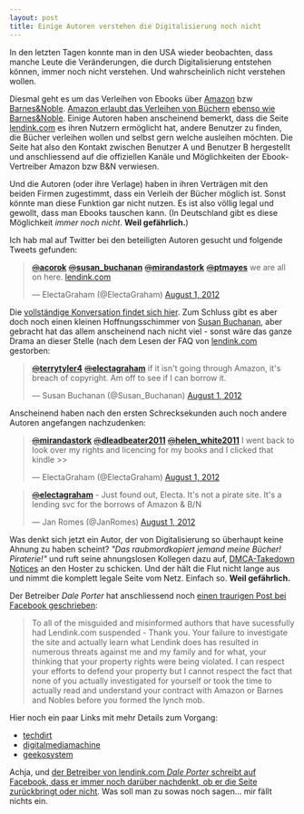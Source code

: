 ```yaml
---
layout: post
title: Einige Autoren verstehen die Digitalisierung noch nicht
---
```


In den letzten Tagen konnte man in den USA wieder beobachten, dass manche Leute die Veränderungen, die durch Digitalisierung entstehen können, immer noch nicht verstehen. Und wahrscheinlich nicht verstehen wollen.

Diesmal geht es um das Verleihen von Ebooks über [Amazon][6] bzw [Barnes&Noble][3]. [Amazon erlaubt das Verleihen von Büchern][5] [ebenso wie Barnes&Noble][4]. Einige Autoren haben anscheinend bemerkt, dass die Seite [lendink.com][7] es ihren Nutzern ermöglicht hat, andere Benutzer zu finden, die Bücher verleihen wollen und selbst gern welche ausleihen möchten. Die Seite hat also den Kontakt zwischen Benutzer A und Benutzer B hergestellt und anschliessend auf die offiziellen Kanäle und Möglichkeiten der Ebook-Vertreiber Amazon bzw B&N verwiesen.

Und die Autoren (oder ihre Verlage) haben in ihren Verträgen mit den beiden Firmen zugestimmt, dass ein Verleih der Bücher möglich ist. Sonst könnte man diese Funktion gar nicht nutzen. Es ist also völlig legal und gewollt, dass man Ebooks tauschen kann. (In Deutschland gibt es diese Möglichkeit *immer noch nicht*. **Weil gefährlich.**)

Ich hab mal auf Twitter bei den beteiligten Autoren gesucht und folgende Tweets gefunden:

<blockquote class="twitter-tweet" lang="de"><p><a href="https://twitter.com/acorok"><s>@</s><b>acorok</b></a> <a href="https://twitter.com/susan_buchanan"><s>@</s><b>susan_buchanan</b></a> <a href="https://twitter.com/mirandastork"><s>@</s><b>mirandastork</b></a> <a href="https://twitter.com/ptmayes"><s>@</s><b>ptmayes</b></a> we are all on here. <a href="http://t.co/T1H5Rn23" title="http://www.lendink.com/">lendink.com</a></p>&mdash; ElectaGraham (@ElectaGraham) <a href="https://twitter.com/ElectaGraham/status/230598336007262208" data-datetime="2012-08-01T09:38:22+00:00">August 1, 2012</a></blockquote>
<script src="//platform.twitter.com/widgets.js" charset="utf-8"></script>

Die [vollständige Konversation findet sich hier][11]. Zum Schluss gibt es aber doch noch einen kleinen Hoffnungsschimmer von [Susan Buchanan][12], aber gebracht hat das allem anscheinend nach nicht viel - sonst wäre das ganze Drama an dieser Stelle (nach dem Lesen der FAQ von [lendink.com][7] gestorben:

<blockquote class="twitter-tweet" data-in-reply-to="230602508865794048" lang="de"><p><a href="https://twitter.com/terrytyler4"><s>@</s><b>terrytyler4</b></a> <a href="https://twitter.com/electagraham"><s>@</s><b>electagraham</b></a> if it isn't going through Amazon, it's breach of copyright. Am off to see if I can borrow it.</p>&mdash; Susan Buchanan (@Susan_Buchanan) <a href="https://twitter.com/Susan_Buchanan/status/230602746892521472" data-datetime="2012-08-01T09:55:53+00:00">August 1, 2012</a></blockquote>
<script src="//platform.twitter.com/widgets.js" charset="utf-8"></script>

Anscheinend haben nach den ersten Schrecksekunden auch noch andere Autoren angefangen nachzudenken:

<blockquote class="twitter-tweet" data-in-reply-to="230670655392206850" lang="de"><p><a href="https://twitter.com/mirandastork"><s>@</s><b>mirandastork</b></a> <a href="https://twitter.com/dleadbeater2011"><s>@</s><b>dleadbeater2011</b></a> <a href="https://twitter.com/helen_white2011"><s>@</s><b>helen_white2011</b></a> I went back to look over my rights and licencing for my books and I clicked that kindle &gt;&gt;</p>&mdash; ElectaGraham (@ElectaGraham) <a href="https://twitter.com/ElectaGraham/status/230733014131421186" data-datetime="2012-08-01T18:33:32+00:00">August 1, 2012</a></blockquote>
<script src="//platform.twitter.com/widgets.js" charset="utf-8"></script>

<blockquote class="twitter-tweet" data-in-reply-to="230693610696359936" lang="de"><p><a href="https://twitter.com/electagraham"><s>@</s><b>electagraham</b></a> - Just found out, Electa. It's not a pirate site. It's a lending svc for the borrows of Amazon &amp; B/N</p>&mdash; Jan Romes (@JanRomes) <a href="https://twitter.com/JanRomes/status/230701365217857536" data-datetime="2012-08-01T16:27:46+00:00">August 1, 2012</a></blockquote>
<script src="//platform.twitter.com/widgets.js" charset="utf-8"></script>

Was denkt sich jetzt ein Autor, der von Digitalisierung so überhaupt keine Ahnung zu haben scheint? *"Das raubmordkopiert jemand meine Bücher! Piraterie!"* und ruft seine ahnungslosen Kollegen dazu auf, [DMCA-Takedown Notices][8] an den Hoster zu schicken. Und der hält die Flut nicht lange aus und nimmt die komplett legale Seite vom Netz. Einfach so. **Weil gefährlich.**

Der Betreiber *Dale Porter* hat anschliessend noch [einen traurigen Post bei Facebook geschrieben][10]:

>To all of the misguided and misinformed authors that have sucessfully had Lendink.com
> suspended - Thank you. Your failure to investigate the site and actually learn what Lendink
>does has resulted in numerous threats against me and my family and for what, your thinking
>that your property rights were being violated. I can respect your efforts to defend your property
>but I cannot respect the fact that none of you actually investigated for yourself or took the time
>to actually read and understand your contract with Amazon or Barnes and Nobles before you
>formed the lynch mob.

Hier noch ein paar Links mit mehr Details zum Vorgang:

* [techdirt][0]
* [digitalmediamachine][1]
* [geekosystem][2]

Achja, und [der Betreiber von lendink.com *Dale Porter* schreibt auf Facebook, dass er immer noch darüber nachdenkt, ob er die Seite zurückbringt oder nicht][9]. Was soll man zu sowas noch sagen... mir fällt nichts ein.

[0]: http://www.techdirt.com/articles/20120807/21080519958/legit-ebook-lending-site-taken-down-angry-twitmob-writers.shtml
[1]: http://www.digitalmediamachine.com/2012/08/what-happened-to-lendink-owner-explains.html
[2]: http://www.geekosystem.com/ebook-lendink-shuttered/
[3]: http://www.barnesandnoble.com/
[4]: http://de.wikipedia.org/wiki/Barnes_%26_Noble#LendMe
[5]: http://www.amazon.com/gp/help/customer/display.html?nodeId=200549320
[6]: http://www.amazon.de/
[7]: http://lendink.com/
[8]: http://de.wikipedia.org/wiki/Digital_Millennium_Copyright_Act
[9]: http://www.facebook.com/permalink.php?story_fbid=389528177779578&id=124974504234948
[10]: http://www.facebook.com/permalink.php?story_fbid=389149711150758&id=124974504234948
[11]: http://twitter.com/ElectaGraham/status/230598336007262208
[12]: http://susancbuchanan.blogspot.co.uk/
